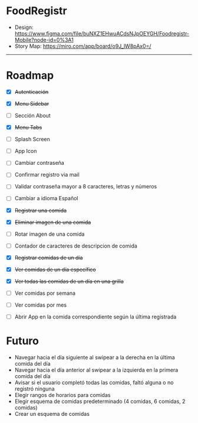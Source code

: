 # FoodRegistr

* Design: https://www.figma.com/file/buNXZ1EHwuACdsNJpOEYGH/Foodregistr-Mobile?node-id=0%3A1
* Story Map: https://miro.com/app/board/o9J_lW8pAx0=/

___
# Roadmap
* [X] ~~Autenticación~~
* [X] ~~Menu Sidebar~~ 
* [ ] Sección About
* [X] ~~Menu Tabs~~
* [ ] Splash Screen
* [ ] App Icon
* [ ] Cambiar contraseña
* [ ] Confirmar registro via mail
* [ ] Validar contraseña mayor a 8 caracteres, letras y números
* [ ] Cambiar a idioma Español
* [X] ~~Registrar una comida~~
* [X] ~~Eliminar imagen de una comida~~
* [ ] Rotar imagen de una comida
* [ ] Contador de caracteres de descripcion de comida
* [X] ~~Registrar comidas de un día~~
* [X] ~~Ver comidas de un día específico~~
* [X] ~~Ver todas las comidas de un día en una grilla~~
* [ ] Ver comidas por semana
* [ ] Ver comidas por mes
* [ ] Abrir App en la comida correspondiente según la última registrada


# Futuro
* Navegar hacia el día siguiente al swipear a la derecha en la última comida del día
* Navegar hacia el día anterior al swipear a la izquierda en la primera comida del día
* Avisar si el usuario completó todas las comidas, faltó alguna o no registró ninguna
* Elegir rangos de horarios para comidas
* Elegir esquema de comidas predeterminado (4 comidas, 6 comidas, 2 comidas)
* Crear un esquema de comidas
